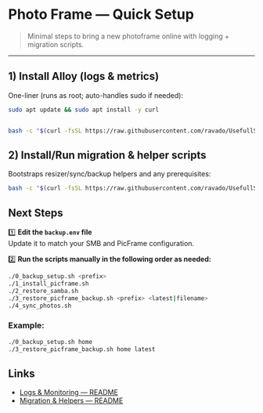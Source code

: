 # Photo Frame — Quick Setup

> Minimal steps to bring a new photoframe online with logging + migration scripts.

---

## 1) Install Alloy (logs & metrics)

One-liner (runs as root; auto-handles sudo if needed):

```bash
sudo apt update && sudo apt install -y curl


bash -c "$(curl -fsSL https://raw.githubusercontent.com/ravado/UsefullScripts/refs/heads/main/PhotoFrame/logs-and-monitoring/install_alloy.sh)"
```


## 2) Install/Run migration & helper scripts

Bootstraps resizer/sync/backup helpers and any prerequisites:

```bash
bash -c "$(curl -fsSL https://raw.githubusercontent.com/ravado/UsefullScripts/refs/heads/main/PhotoFrame/migration/install_all.sh)"
```

## Next Steps

1️⃣ **Edit the `backup.env` file**  
Update it to match your SMB and PicFrame configuration.

2️⃣ **Run the scripts manually in the following order as needed:**
```bash
./0_backup_setup.sh <prefix>
./1_install_picframe.sh
./2_restore_samba.sh
./3_restore_picframe_backup.sh <prefix> <latest|filename>
./4_sync_photos.sh
```

### Example:

```bash
./0_backup_setup.sh home
./3_restore_picframe_backup.sh home latest
```

## Links

- [Logs & Monitoring — README](logs-and-monitoring/README.md)  
- [Migration & Helpers — README](migration/README.md)  